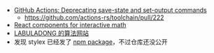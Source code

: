 - [GitHub Actions: Deprecating save-state and set-output commands](https://github.blog/changelog/2022-10-11-github-actions-deprecating-save-state-and-set-output-commands/)
	- https://github.com/actions-rs/toolchain/pull/222
- [React components for interactive math](https://github.com/stevenpetryk/mafs)
- [LABULADONG 的算法网站](https://labuladong.github.io/algo/)
- 发现 stylex 已经发了 [npm package](https://www.npmjs.com/package/@stylexjs/stylex)，不过仓库还没公开